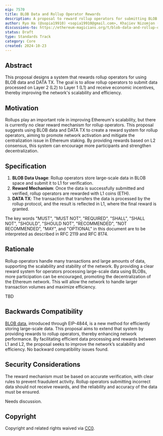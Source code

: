 ```yaml
---
eip: 7570
title: BLOB Data and Rollup Operator Rewards
description: A proposal to reward rollup operators for submitting BLOB data to L1.
author: Ryo Ha (@sopia19910) <sopia19910@gmail.com>, Khajiev Nizomjon (@khajievN) <nizom7812@gmail.com>, Seongsu Kim (@munak) <oiool@naver.com>
discussions-to: https://ethereum-magicians.org/t/blob-data-and-rollup-operator-rewards/21446?u=sopia19910
status: Draft
type: Standards Track
category: Core
created: 2024-10-23
---
```


## Abstract

This proposal designs a system that rewards rollup operators for using BLOB data and DATA TX. The goal is to allow rollup operators to submit data processed on Layer 2 (L2) to Layer 1 (L1) and receive economic incentives, thereby improving the network's scalability and efficiency.

## Motivation

Rollups play an important role in improving Ethereum's scalability, but there is currently no clear reward mechanism for rollup operators. This proposal suggests using BLOB data and DATA TX to create a reward system for rollup operators, aiming to promote network activation and mitigate the centralization issue in Ethereum staking. By providing rewards based on L2 consensus, this system can encourage more participants and strengthen decentralization.

## Specification

1. **BLOB Data Usage**: Rollup operators store large-scale data in BLOB space and submit it to L1 for verification.
2. **Reward Mechanism**: Once the data is successfully submitted and verified, rollup operators are rewarded with L1 coins (ETH).
3. **DATA TX**: The transaction that transfers the data is processed by the rollup protocol, and the result is reflected in L1, where the final reward is granted.

The key words "MUST", "MUST NOT", "REQUIRED", "SHALL", "SHALL NOT", "SHOULD", "SHOULD NOT", "RECOMMENDED", "NOT RECOMMENDED", "MAY", and "OPTIONAL" in this document are to be interpreted as described in RFC 2119 and RFC 8174.

## Rationale

Rollup operators handle many transactions and large amounts of data, supporting the scalability and stability of the network. By providing a clear reward system for operators processing large-scale data using BLOBs, more participation can be encouraged, promoting the decentralization of the Ethereum network. This will allow the network to handle larger transaction volumes and maximize efficiency.

TBD

## Backwards Compatibility

[BLOB data](./eip-4844), introduced through EIP-4844, is a new method for efficiently storing large-scale data. This proposal aims to extend that system by providing rewards to rollup operators, thereby enhancing network performance. By facilitating efficient data processing and rewards between L1 and L2, the proposal seeks to improve the network’s scalability and efficiency.
No backward compatibility issues found.

## Security Considerations

The reward mechanism must be based on accurate verification, with clear rules to prevent fraudulent activity. Rollup operators submitting incorrect data should not receive rewards, and the reliability and accuracy of the data must be ensured.

Needs discussion.

## Copyright

Copyright and related rights waived via [CC0](../LICENSE.md).
